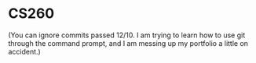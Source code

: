 # CS260

(You can ignore commits passed 12/10. I am trying to learn how to use git through the command prompt, and I am messing up my portfolio a little on accident.) 
